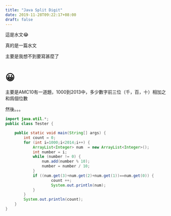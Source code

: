 ```yaml
---
title: "Java Split Digit"
date: 2019-11-28T09:22:17+08:00
draft: false
---
```


這是水文😂



真的是一篇水文 

主要是我想不到要寫甚麼了

<!--more-->

# 😀

主要是AMC10有一道題，1000到2013中，多少數字前三位（千，百，十）相加之和爲個位數

然後。。。

```java
import java.util.*;
public class Tester {

	public static void main(String[] args) {
		int count = 0;
		for (int i=1000;i<2014;i++) {
			ArrayList<Integer> num  = new ArrayList<Integer>();
			int number = i;
			while (number != 0) {
				num.add(number % 10);
				number = number / 10;
			}
			if ((num.get(3)+num.get(2)+num.get(1))==num.get(0)) {
					count ++;
					System.out.println(num);
			}
		}
		System.out.println(count);
	}
}

```



